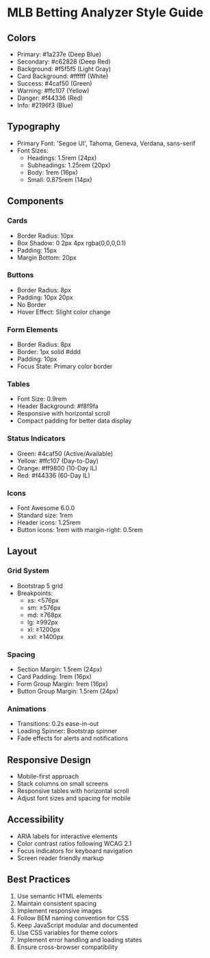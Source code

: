 # MLB Betting Analyzer Style Guide

## Colors
- Primary: #1a237e (Deep Blue)
- Secondary: #c62828 (Deep Red)
- Background: #f5f5f5 (Light Gray)
- Card Background: #ffffff (White)
- Success: #4caf50 (Green)
- Warning: #ffc107 (Yellow)
- Danger: #f44336 (Red)
- Info: #2196f3 (Blue)

## Typography
- Primary Font: 'Segoe UI', Tahoma, Geneva, Verdana, sans-serif
- Font Sizes:
  - Headings: 1.5rem (24px)
  - Subheadings: 1.25rem (20px)
  - Body: 1rem (16px)
  - Small: 0.875rem (14px)

## Components

### Cards
- Border Radius: 10px
- Box Shadow: 0 2px 4px rgba(0,0,0,0.1)
- Padding: 15px
- Margin Bottom: 20px

### Buttons
- Border Radius: 8px
- Padding: 10px 20px
- No Border
- Hover Effect: Slight color change

### Form Elements
- Border Radius: 8px
- Border: 1px solid #ddd
- Padding: 10px
- Focus State: Primary color border

### Tables
- Font Size: 0.9rem
- Header Background: #f8f9fa
- Responsive with horizontal scroll
- Compact padding for better data display

### Status Indicators
- Green: #4caf50 (Active/Available)
- Yellow: #ffc107 (Day-to-Day)
- Orange: #ff9800 (10-Day IL)
- Red: #f44336 (60-Day IL)

### Icons
- Font Awesome 6.0.0
- Standard size: 1rem
- Header icons: 1.25rem
- Button icons: 1rem with margin-right: 0.5rem

## Layout

### Grid System
- Bootstrap 5 grid
- Breakpoints:
  - xs: <576px
  - sm: ≥576px
  - md: ≥768px
  - lg: ≥992px
  - xl: ≥1200px
  - xxl: ≥1400px

### Spacing
- Section Margin: 1.5rem (24px)
- Card Padding: 1rem (16px)
- Form Group Margin: 1rem (16px)
- Button Group Margin: 1.5rem (24px)

### Animations
- Transitions: 0.2s ease-in-out
- Loading Spinner: Bootstrap spinner
- Fade effects for alerts and notifications

## Responsive Design
- Mobile-first approach
- Stack columns on small screens
- Responsive tables with horizontal scroll
- Adjust font sizes and spacing for mobile

## Accessibility
- ARIA labels for interactive elements
- Color contrast ratios following WCAG 2.1
- Focus indicators for keyboard navigation
- Screen reader friendly markup

## Best Practices
1. Use semantic HTML elements
2. Maintain consistent spacing
3. Implement responsive images
4. Follow BEM naming convention for CSS
5. Keep JavaScript modular and documented
6. Use CSS variables for theme colors
7. Implement error handling and loading states
8. Ensure cross-browser compatibility 